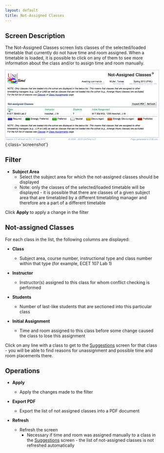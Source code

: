 ```yaml
---
layout: default
title: Not-Assigned Classes
---
```



## Screen Description

The Not-Assigned Classes screen lists classes of the selected/loaded timetable that currently do not have time and room assigned. When a timetable is loaded, it is possible to click on any of them to see more information about the class and/or to assign time and room manually.

![Not-Assigned Classes](images/not-assigned-classes-1.png){:class='screenshot'}

## Filter

* **Subject Area**
	* Select the subject area for which the not-assigned classes should be displayed
	* Note: only the classes of the selected/loaded timetable will be displayed - it is possible that there are classes of a given subject area that are timetabled by a different timetabling manager and therefore are a part of a different timetable

Click **Apply** to apply a change in the filter

## Not-assigned Classes

For each class in the list, the following columns are displayed:

* **Class**
	* Subject area, course number, instructional type and class number within that type (for example, ECET 107 Lab 1)

* **Instructor**
	* Instructor(s) assigned to this class for whom conflict checking is performed

* **Students**
	* Number of last-like students that are sectioned into this particular class

* **Initial Assignment**
	* Time and room assigned to this class before some change caused the class to lose this assignment

Click on any line with a class to get to the [Suggestions](suggestions) screen for that class - you will be able to find reasons for unassignment and possible time and room placements there.

## Operations

* **Apply**
	* Apply the changes made to the filter

* **Export PDF**
	* Export the list of not assigned classes into a PDF document

* **Refresh**
	* Refresh the screen
		* Necessary if time and room was assigned manually to a class in the [Suggestions](suggestions) screen - the list of not-assigned classes is not refreshed automatically
